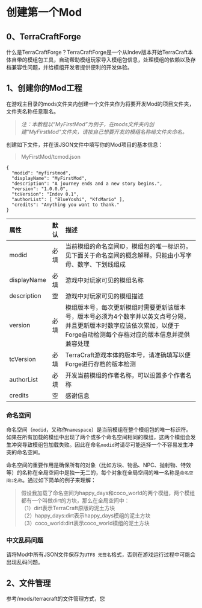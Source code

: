 # 创建第一个Mod

## 0、TerraCraftForge

什么是TerraCraftForge？TerraCraftForge是一个从Indev版本开始TerraCraft本体自带的模组包工具，自动帮助模组玩家导入模组包信息，处理模组的依赖以及存档兼容性问题，并给模组开发者提供便利的开发体验。

## 1、创建你的Mod工程

在游戏主目录的mods文件夹内创建一个文件夹作为将要开发Mod的项目文件夹，文件夹名称任意取名。

> _注：本教程以“MyFirstMod”为例子，在mods文件夹内创建"MyFirstMod"文件夹，请按自己想要开发的模组名称给文件夹命名。_

创建如下文件，并在该JSON文件中填写你的Mod项目的基本信息：

> MyFirstMod/tcmod.json

```text
{
  "modid": "myfirstmod",
  "displayName": "MyFirstMod",
  "description": "A journey ends and a new story begins.",
  "version": "1.0.0.0",
  "tcVersion": "Indev 0.1",
  "authorList": [ "BlueYoshi", "KfcMario" ],
  "credits": "Anything you want to thank."
}
```

| 属性 | 默认 | 描述 |
| :--- | :--- | :--- |
| modid | 必填 | 当前模组的命名空间ID，模组包的唯一标识符。见下面关于命名空间的概念解释。只能由小写字母、数字、下划线组成 |
| displayName | 必填 | 游戏中对玩家可见的模组名称 |
| description | 空 | 游戏中对玩家可见的模组描述 |
| version | 必填 | 模组版本号，每次更新模组时需要更新该版本号，版本号必须为4个数字并以英文点号分隔，并且更新版本时数字应该依次累加，以便于Forge自动检测每个存档对应的版本信息并提供兼容处理 |
| tcVersion | 必填 | TerraCraft游戏本体的版本号，请准确填写以便Forge进行存档的版本检测 |
| authorList | 必填 | 开发当前模组的作者名称，可以设置多个作者名称 |
| credits | 空 | 感谢信息 |

### 命名空间

命名空间（`modid`，又称作`namespace`）是当前模组在整个模组包的唯一标识符。如果在所有加载的模组中出现了两个或多个命名空间相同的模组，这两个模组会发生冲突导致模组包加载失败。因此在命名`modid`时请尽可能选择一个不容易发生冲突的命名空间。

命名空间的重要作用是确保所有的对象（比如方块、物品、NPC、抛射物、特效等）的名称在全局空间中是独一无二的，每个对象在全局空间的唯一名称是`命名空间:名称`。通过如下简单的例子来理解：

> 假设我加载了命名空间为happy\_days和coco\_world的两个模组，两个模组都有一个叫做dirt的方块，那么在全局空间中：  
> （1）dirt表示TerraCraft原版的泥土方块  
> （2）happy\_days:dirt表示happy\_days模组的泥土方块  
> （3）coco\_world:dirt表示coco\_world模组的泥土方块

### 中文乱码问题

请将Mod中所有JSON文件保存为`UTF8 无签名`格式，否则在游戏运行过程中可能会出现乱码问题。

## 2、文件管理

参考/mods/terracraft的文件管理方式，您


